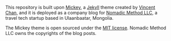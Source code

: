 This repository is built upon [Mickey](https://github.com/vincentchan/mickey), a [Jekyll](http://jekyllrb.com) theme created by [Vincent Chan](https://github.com/vincentchan), and it is deployed as a company blog for [Nomadic Method LLC](https://nomadicmethod.rocks/), a travel tech startup based in Ulaanbaatar, Mongolia.


The Mickey theme is open sourced under the [MIT license](LICENSE.md). Nomadic Method LLC owns the copyrights of the blog posts.
